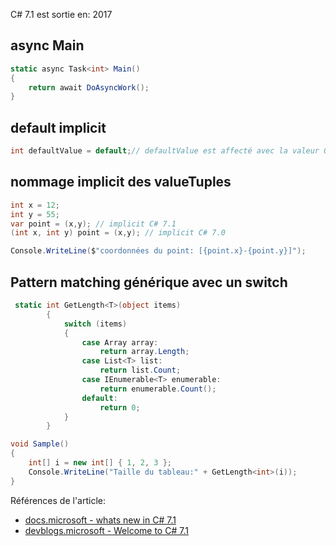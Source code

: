 ﻿---
tags: dotnet
---

C# 7.1 est sortie en: 2017

## async Main

````csharp
static async Task<int> Main()
{ 
    return await DoAsyncWork();
}
````

## default implicit
````csharp
int defaultValue = default;// defaultValue est affecté avec la valeur 0.
````

## nommage implicit des valueTuples

````csharp
int x = 12;
int y = 55;
var point = (x,y); // implicit C# 7.1
(int x, int y) point = (x,y); // implicit C# 7.0

Console.WriteLine($"coordonnées du point: [{point.x}-{point.y}]");
````
## Pattern matching générique avec un switch 
````csharp
 static int GetLength<T>(object items)
        {
            switch (items)
            {
                case Array array:
                    return array.Length;
                case List<T> list:
                    return list.Count;
                case IEnumerable<T> enumerable:
                    return enumerable.Count();
                default:
                    return 0;
            }
        }

void Sample()
{
    int[] i = new int[] { 1, 2, 3 };
    Console.WriteLine("Taille du tableau:" + GetLength<int>(i));
}
````


Références de l'article:
- [docs.microsoft - whats new in C# 7.1](https://docs.microsoft.com/fr-fr/dotnet/csharp/whats-new/csharp-7-1)  
- [devblogs.microsoft - Welcome to C# 7.1](https://devblogs.microsoft.com/dotnet/welcome-to-c-7-1/)
